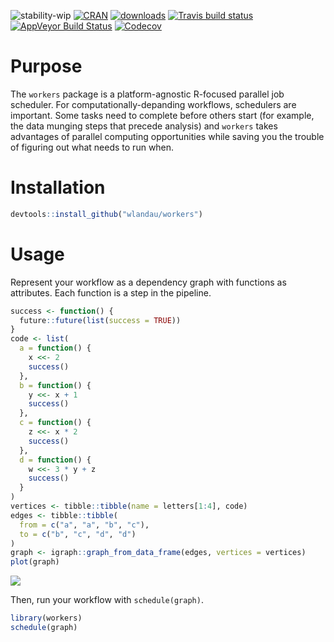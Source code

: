 
<!-- README.md is generated from README.Rmd. Please edit that file -->

![stability-wip](https://img.shields.io/badge/stability-work_in_progress-lightgrey.svg)
[![CRAN](http://www.r-pkg.org/badges/version/workers)](http://cran.r-project.org/package=workers)
[![downloads](http://cranlogs.r-pkg.org/badges/workers)](http://cran.rstudio.com/package=workers)
[![Travis build
status](https://travis-ci.org/wlandau/workers.svg?branch=master)](https://travis-ci.org/wlandau/workers)
[![AppVeyor Build
Status](https://ci.appveyor.com/api/projects/status/github/wlandau/workers?branch=master&svg=true)](https://ci.appveyor.com/project/wlandau/workers)
[![Codecov](https://codecov.io/github/wlandau/workers/coverage.svg?branch=master)](https://codecov.io/github/wlandau/workers?branch=master)

# Purpose

The `workers` package is a platform-agnostic R-focused parallel job
scheduler. For computationally-depanding workflows, schedulers are
important. Some tasks need to complete before others start (for example,
the data munging steps that precede analysis) and `workers` takes
advantages of parallel computing opportunities while saving you the
trouble of figuring out what needs to run when.

# Installation

``` r
devtools::install_github("wlandau/workers")
```

# Usage

Represent your workflow as a dependency graph with functions as
attributes. Each function is a step in the pipeline.

``` r
success <- function() {
  future::future(list(success = TRUE))
}
code <- list(
  a = function() {
    x <<- 2
    success()
  },
  b = function() {
    y <<- x + 1
    success()
  },
  c = function() {
    z <<- x * 2
    success()
  },
  d = function() {
    w <<- 3 * y + z
    success()
  }
)
vertices <- tibble::tibble(name = letters[1:4], code)
edges <- tibble::tibble(
  from = c("a", "a", "b", "c"),
  to = c("b", "c", "d", "d")
)
graph <- igraph::graph_from_data_frame(edges, vertices = vertices)
plot(graph)
```

![](README-use-1.png)<!-- -->

Then, run your workflow with `schedule(graph)`.

``` r
library(workers)
schedule(graph)
```
